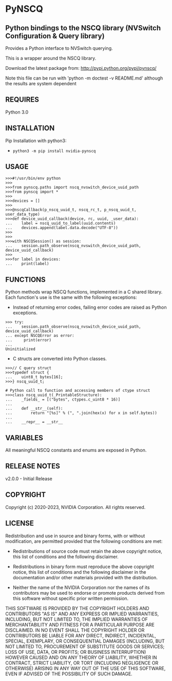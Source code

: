 PyNSCQ
======

Python bindings to the NSCQ library (NVSwitch Configuration & Query library)
------------------------------------------------

Provides a Python interface to NVSwitch querying.

This is a wrapper around the NSCQ library.

Download the latest package from:
http://pypi.python.org/pypi/pynscq/

Note this file can be run with 'python -m doctest -v README.md'
although the results are system dependent

REQUIRES
--------
Python 3.0

INSTALLATION
------------

Pip Installation with python3:
- `python3 -m pip install nvidia-pynscq`

USAGE
-----
```
>>>#!/usr/bin/env python
>>>
>>>from pynscq.paths import nscq_nvswitch_device_uuid_path
>>>from pynscq import *
>>>
>>>devices = []
>>>
>>>@nscqCallback(p_nscq_uuid_t, nscq_rc_t, p_nscq_uuid_t, user_data_type)
>>>def device_uuid_callback(device, rc, uuid, _user_data):
...    label = nscq_uuid_to_label(uuid.contents)
...    devices.append(label.data.decode("UTF-8"))
>>>
>>>
>>>with NSCQSession() as session:
...    session.path_observe(nscq_nvswitch_device_uuid_path, device_uuid_callback)
>>>
>>>for label in devices:
...    print(label)
```

FUNCTIONS
---------
Python methods wrap NSCQ functions, implemented in a C shared library.
Each function's use is the same with the following exceptions:

- Instead of returning error codes, failing error codes are raised as Python exceptions.

```
>>> try:
...    session.path_observe(nscq_nvswitch_device_uuid_path, device_uuid_callback)
... except NSCQError as error:
...     print(error)
...
Uninitialized
```

- C structs are converted into Python classes.

```
>>>// C query struct
>>>typedef struct {
...    uint8_t bytes[16];
>>>} nscq_uuid_t;

# Python call to function and accessing members of ctype struct
>>>class nscq_uuid_t(_PrintableStructure):
...    _fields_ = [("bytes", ctypes.c_uint8 * 16)]
...
...    def __str__(self):
...        return "[%s]" % (", ".join(hex(x) for x in self.bytes))
...
...    __repr__ = __str__
```

VARIABLES
---------
All meaningful NSCQ constants and enums are exposed in Python.

RELEASE NOTES
-------------
v2.0.0 - Initial Release

COPYRIGHT
---------
Copyright (c) 2020-2023, NVIDIA Corporation.  All rights reserved.

LICENSE
-------
Redistribution and use in source and binary forms, with or without modification, are permitted provided that the following conditions are met:

- Redistributions of source code must retain the above copyright notice, this list of conditions and the following disclaimer.

- Redistributions in binary form must reproduce the above copyright notice, this list of conditions and the following disclaimer in the documentation and/or other materials provided with the distribution.

- Neither the name of the NVIDIA Corporation nor the names of its contributors may be used to endorse or promote products derived from this software without specific prior written permission.

THIS SOFTWARE IS PROVIDED BY THE COPYRIGHT HOLDERS AND CONTRIBUTORS "AS IS" AND ANY EXPRESS OR IMPLIED WARRANTIES, INCLUDING, BUT NOT LIMITED TO, THE IMPLIED WARRANTIES OF MERCHANTABILITY AND FITNESS FOR A PARTICULAR PURPOSE ARE DISCLAIMED. IN NO EVENT SHALL THE COPYRIGHT HOLDER OR CONTRIBUTORS BE LIABLE FOR ANY DIRECT, INDIRECT, INCIDENTAL, SPECIAL, EXEMPLARY, OR CONSEQUENTIAL DAMAGES (INCLUDING, BUT NOT LIMITED TO, PROCUREMENT OF SUBSTITUTE GOODS OR SERVICES; LOSS OF USE, DATA, OR PROFITS; OR BUSINESS INTERRUPTION) HOWEVER CAUSED AND ON ANY THEORY OF LIABILITY, WHETHER IN CONTRACT, STRICT LIABILITY, OR TORT (INCLUDING NEGLIGENCE OR OTHERWISE) ARISING IN ANY WAY OUT OF THE USE OF THIS SOFTWARE, EVEN IF ADVISED OF THE POSSIBILITY OF SUCH DAMAGE.

